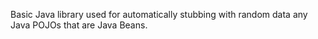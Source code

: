 Basic Java library used for automatically stubbing with random data any Java POJOs that are Java Beans.
